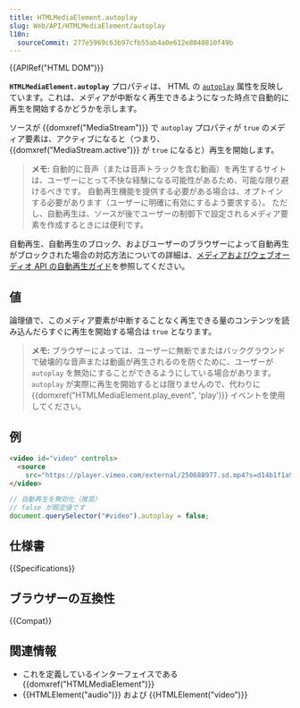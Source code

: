 ```yaml
---
title: HTMLMediaElement.autoplay
slug: Web/API/HTMLMediaElement/autoplay
l10n:
  sourceCommit: 277e5969c63b97cfb55ab4a0e612e8040810f49b
---
```


{{APIRef("HTML DOM")}}

**`HTMLMediaElement.autoplay`** プロパティは、 HTML の [`autoplay`](/ja/docs/Web/HTML/Element/video#autoplay) 属性を反映しています。これは、メディアが中断なく再生できるようになった時点で自動的に再生を開始するかどうかを示します。

ソースが {{domxref("MediaStream")}} で `autoplay` プロパティが `true` のメディア要素は、アクティブになると（つまり、{{domxref("MediaStream.active")}} が `true` になると）再生を開始します。

> **メモ:** 自動的に音声（または音声トラックを含む動画）を再生するサイトは、ユーザーにとって不快な経験になる可能性があるため、可能な限り避けるべきです。 自動再生機能を提供する必要がある場合は、オプトインする必要があります（ユーザーに明確に有効にするよう要求する）。 ただし、自動再生は、ソースが後でユーザーの制御下で設定されるメディア要素を作成するときには便利です。

自動再生、自動再生のブロック、およびユーザーのブラウザーによって自動再生がブロックされた場合の対応方法についての詳細は、[メディアおよびウェブオーディオ API の自動再生ガイド](/ja/docs/Web/Media/Autoplay_guide)を参照してください。

## 値

論理値で、このメディア要素が中断することなく再生できる量のコンテンツを読み込んだらすぐに再生を開始する場合は `true` となります。

> **メモ:** ブラウザーによっては、ユーザーに無断でまたはバックグラウンドで破壊的な音声または動画が再生されるのを防ぐために、ユーザーが `autoplay` を無効にすることができるようにしている場合があります。 `autoplay` が実際に再生を開始するとは限りませんので、代わりに {{domxref("HTMLMediaElement.play_event", 'play')}} イベントを使用してください。

## 例

```html
<video id="video" controls>
  <source
    src="https://player.vimeo.com/external/250688977.sd.mp4?s=d14b1f1a971dde13c79d6e436b88a6a928dfe26b&profile_id=165" />
</video>
```

```js
// 自動再生を無効化（推奨）
// false が既定値です
document.querySelector("#video").autoplay = false;
```

## 仕様書

{{Specifications}}

## ブラウザーの互換性

{{Compat}}

## 関連情報

- これを定義しているインターフェイスである {{domxref("HTMLMediaElement")}}
- {{HTMLElement("audio")}} および {{HTMLElement("video")}}
